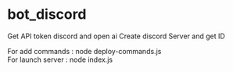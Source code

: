 # bot_discord
Get API token discord and open ai
Create discord Server and get ID


For add commands : node deploy-commands.js  
For launch server : node index.js